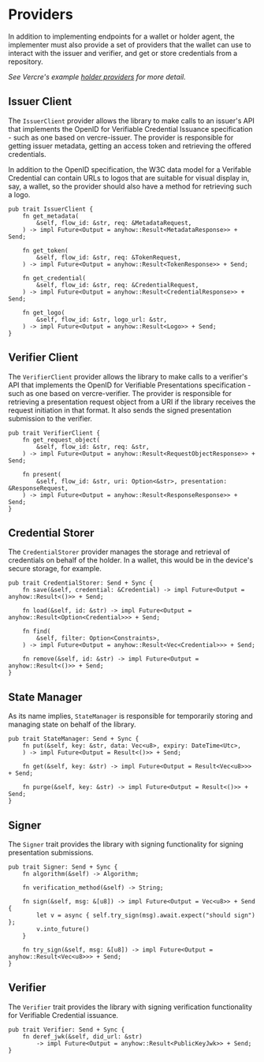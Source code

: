 # Providers

In addition to implementing endpoints for a wallet or holder agent, the implementer must also provide a set of providers that the wallet can use to interact with the issuer and verifier, and get or store credentials from a repository.

_See Vercre's example [holder providers](https://github.com/vercre/vercre/blob/main/examples/wallet/src-tauri/src/provider.rs) for more detail._

## Issuer Client

The `IssuerClient` provider allows the library to make calls to an issuer's API that implements the OpenID for Verifiable Credential Issuance specification - such as one based on vercre-issuer. The provider is responsible for getting issuer metadata, getting an access token and retrieving the offered credentials.

In addition to the OpenID specification, the W3C data model for a Verifable Credential can contain URLs to logos that are suitable for visual display in, say, a wallet, so the provider should also have a method for retrieving such a logo.

```rust,ignore
pub trait IssuerClient {
    fn get_metadata(
        &self, flow_id: &str, req: &MetadataRequest,
    ) -> impl Future<Output = anyhow::Result<MetadataResponse>> + Send;

    fn get_token(
        &self, flow_id: &str, req: &TokenRequest,
    ) -> impl Future<Output = anyhow::Result<TokenResponse>> + Send;

    fn get_credential(
        &self, flow_id: &str, req: &CredentialRequest,
    ) -> impl Future<Output = anyhow::Result<CredentialResponse>> + Send;

    fn get_logo(
        &self, flow_id: &str, logo_url: &str,
    ) -> impl Future<Output = anyhow::Result<Logo>> + Send;
}
```

## Verifier Client

The `VerifierClient` provider allows the library to make calls to a verifier's API that implements the OpenID for Verifiable Presentations specification - such as one based on vercre-verifier. The provider is responsible for retrieving a presentation request object from a URI if the library receives the request initiation in that format. It also sends the signed presentation submission to the verifier.

```rust,ignore
pub trait VerifierClient {
    fn get_request_object(
        &self, flow_id: &str, req: &str,
    ) -> impl Future<Output = anyhow::Result<RequestObjectResponse>> + Send;

    fn present(
        &self, flow_id: &str, uri: Option<&str>, presentation: &ResponseRequest,
    ) -> impl Future<Output = anyhow::Result<ResponseResponse>> + Send;
}
```

## Credential Storer

The `CredentialStorer` provider manages the storage and retrieval of credentials on behalf of the holder. In a wallet, this would be in the device's secure storage, for example.

```rust,ignore
pub trait CredentialStorer: Send + Sync {
    fn save(&self, credential: &Credential) -> impl Future<Output = anyhow::Result<()>> + Send;

    fn load(&self, id: &str) -> impl Future<Output = anyhow::Result<Option<Credential>>> + Send;

    fn find(
        &self, filter: Option<Constraints>,
    ) -> impl Future<Output = anyhow::Result<Vec<Credential>>> + Send;

    fn remove(&self, id: &str) -> impl Future<Output = anyhow::Result<()>> + Send;
}
```

## State Manager

As its name implies, `StateManager` is responsible for temporarily storing and managing state on behalf of the library.

```rust,ignore
pub trait StateManager: Send + Sync {
    fn put(&self, key: &str, data: Vec<u8>, expiry: DateTime<Utc>,
    ) -> impl Future<Output = Result<()>> + Send;

    fn get(&self, key: &str) -> impl Future<Output = Result<Vec<u8>>> + Send;

    fn purge(&self, key: &str) -> impl Future<Output = Result<()>> + Send;
}
```

## Signer

The `Signer` trait provides the library with signing functionality for signing presentation submissions.

```rust,ignore
pub trait Signer: Send + Sync {
    fn algorithm(&self) -> Algorithm;

    fn verification_method(&self) -> String;

    fn sign(&self, msg: &[u8]) -> impl Future<Output = Vec<u8>> + Send {
        let v = async { self.try_sign(msg).await.expect("should sign") };
        v.into_future()
    }

    fn try_sign(&self, msg: &[u8]) -> impl Future<Output = anyhow::Result<Vec<u8>>> + Send;
}
```

## Verifier

The `Verifier` trait provides the library with signing verification functionality for Verifiable Credential issuance.

```rust,ignore
pub trait Verifier: Send + Sync {
    fn deref_jwk(&self, did_url: &str)
        -> impl Future<Output = anyhow::Result<PublicKeyJwk>> + Send;
}
```
